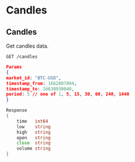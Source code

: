 # Candles

## Candles

Get candles data.

```
GET /candles
```

```json
Params
{
market_id: "BTC-USD",
timestamp_from: 1662807004,
timestamp_to: 16638930040,
period: 5 // one of 1, 5, 15, 30, 60, 240, 1440
}
```

```go
Response
{
	time   int64 
	low    string
	high   string
	open   string
	close  string
	volume string
}
```
